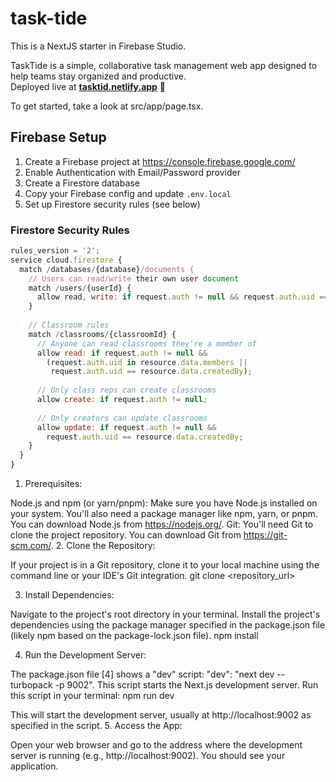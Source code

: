 # task-tide 

This is a NextJS starter in Firebase Studio.

TaskTide is a simple, collaborative task management web app designed to help teams stay organized and productive.  
Deployed live at **[tasktid.netlify.app](https://tasktid.netlify.app)** 🚀

To get started, take a look at src/app/page.tsx.

## Firebase Setup

1. Create a Firebase project at https://console.firebase.google.com/
2. Enable Authentication with Email/Password provider
3. Create a Firestore database
4. Copy your Firebase config and update `.env.local`
5. Set up Firestore security rules (see below)

### Firestore Security Rules

```javascript
rules_version = '2';
service cloud.firestore {
  match /databases/{database}/documents {
    // Users can read/write their own user document
    match /users/{userId} {
      allow read, write: if request.auth != null && request.auth.uid == userId;
    }
    
    // Classroom rules
    match /classrooms/{classroomId} {
      // Anyone can read classrooms they're a member of
      allow read: if request.auth != null && 
        (request.auth.uid in resource.data.members || 
         request.auth.uid == resource.data.createdBy);
      
      // Only class reps can create classrooms
      allow create: if request.auth != null;
      
      // Only creators can update classrooms
      allow update: if request.auth != null && 
        request.auth.uid == resource.data.createdBy;
    }
  }
}
```

1. Prerequisites:

Node.js and npm (or yarn/pnpm): Make sure you have Node.js installed on your system. You'll also need a package manager like npm, yarn, or pnpm. You can download Node.js from https://nodejs.org/.
Git: You'll need Git to clone the project repository. You can download Git from https://git-scm.com/.
2. Clone the Repository:

If your project is in a Git repository, clone it to your local machine using the command line or your IDE's Git integration.
git clone <repository_url>



3. Install Dependencies:

Navigate to the project's root directory in your terminal.
Install the project's dependencies using the package manager specified in the package.json file (likely npm based on the package-lock.json file).
npm install



4. Run the Development Server:

The package.json file [4] shows a "dev" script: "dev": "next dev --turbopack -p 9002". This script starts the Next.js development server.
Run this script in your terminal:
npm run dev



This will start the development server, usually at http://localhost:9002 as specified in the script.
5. Access the App:

Open your web browser and go to the address where the development server is running (e.g., http://localhost:9002). You should see your application.
